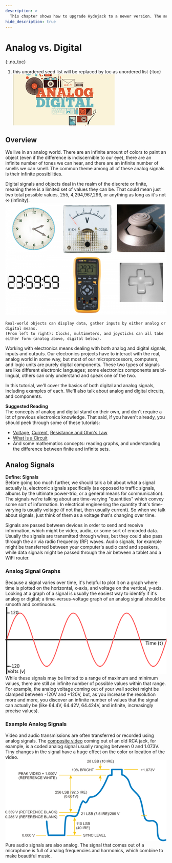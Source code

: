 ```yaml
---
description: >
  This chapter shows how to upgrade Hydejack to a newer version. The method depends on how you've installed Hydejack.
hide_description: true
---
```


# Analog vs. Digital

{:.no_toc}
1. this unordered seed list will be replaced by toc as unordered list
{:toc}
![Screenshot](/assets/img/docs/analog_digital.png)

## Overview
We live in an analog world. There are an infinite amount of colors to paint an object (even if the difference is indiscernible to our eye), there are an infinite number of tones we can hear, and there are an infinite number of smells we can smell. The common theme among all of these analog signals is their infinite possibilities.

Digital signals and objects deal in the realm of the discrete or finite, meaning there is a limited set of values they can be. That could mean just two total possible values, 255, 4,294,967,296, or anything as long as it's not ∞ (infinity).
![analog_digital_example](/assets/img/docs/analog_digital_example.png)
```
Real-world objects can display data, gather inputs by either analog or digital means. 
(From left to right): Clocks, multimeters, and joysticks can all take either form (analog above, digital below).
```
Working with electronics means dealing with both analog and digital signals, inputs and outputs. Our electronics projects have to interact with the real, analog world in some way, but most of our microprocessors, computers, and logic units are purely digital components. These two types of signals are like different electronic languages; some electronics components are bi-lingual, others can only understand and speak one of the two.

In this tutorial, we'll cover the basics of both digital and analog signals, including examples of each. We'll also talk about analog and digital circuits, and components.

**Suggested Reading**  
The concepts of analog and digital stand on their own, and don't require a lot of previous electronics knowledge. That said, if you haven't already, you should peek through some of these tutorials:

* [Voltage](https://learn.sparkfun.com/tutorials/voltage-current-resistance-and-ohms-law), [Current](https://learn.sparkfun.com/tutorials/voltage-current-resistance-and-ohms-law), [Resistance and Ohm's Law](https://learn.sparkfun.com/tutorials/voltage-current-resistance-and-ohms-law)
* [What is a Circuit](https://learn.sparkfun.com/tutorials/what-is-a-circuit)
* And some mathematics concepts: reading graphs, and understanding the difference between finite and infinite sets.

## Analog Signals
**Define: Signals**  
Before going too much further, we should talk a bit about what a signal actually is, electronic signals specifically (as opposed to traffic signals, albums by the ultimate power-trio, or a general means for communication). The signals we're talking about are time-varying "quantities" which convey some sort of information. In electrical engineering the quantity that's time-varying is usually voltage (if not that, then usually current). So when we talk about signals, just think of them as a voltage that's changing over time.

Signals are passed between devices in order to send and receive information, which might be video, audio, or some sort of encoded data. Usually the signals are transmitted through wires, but they could also pass through the air via radio frequency (RF) waves. Audio signals, for example might be transferred between your computer's audio card and speakers, while data signals might be passed through the air between a tablet and a WiFi router.

### Analog Signal Graphs
Because a signal varies over time, it's helpful to plot it on a graph where time is plotted on the horizontal, x-axis, and voltage on the vertical, y-axis. Looking at a graph of a signal is usually the easiest way to identify if it's analog or digital; a time-versus-voltage graph of an analog signal should be smooth and continuous.
![analog_digital_example](/assets/img/docs/analog_signal.png)
While these signals may be limited to a range of maximum and minimum values, there are still an infinite number of possible values within that range. For example, the analog voltage coming out of your wall socket might be clamped between -120V and +120V, but, as you increase the resolution more and more, you discover an infinite number of values that the signal can actually be (like 64.4V, 64.42V, 64.424V, and infinite, increasingly precise values).

### Example Analog Signals
Video and audio transmissions are often transferred or recorded using analog signals. The [composite video](https://en.wikipedia.org/wiki/Composite_video) coming out of an old RCA jack, for example, is a coded analog signal usually ranging between 0 and 1.073V. Tiny changes in the signal have a huge effect on the color or location of the video.
![analog_digital_example](/assets/img/docs/analog_signal2.png)
Pure audio signals are also analog. The signal that comes out of a microphone is full of analog frequencies and harmonics, which combine to make beautiful music.
